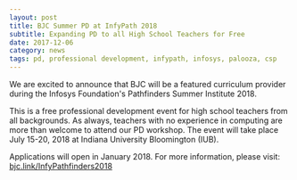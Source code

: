 ```yaml
---
layout: post
title: BJC Summer PD at InfyPath 2018
subtitle: Expanding PD to all High School Teachers for Free
date: 2017-12-06
category: news
tags: pd, professional development, infypath, infosys, palooza, csp
---
```


We are excited to announce that BJC will be a featured curriculum provider during the Infosys Foundation's Pathfinders Summer Institute 2018.

This is a free professional development event for high school teachers from all backgrounds. As always, teachers with no experience in computing are more than welcome to attend our PD workshop. The event will take place July 15-20, 2018 at Indiana University Bloomington (IUB).

Applications will open in January 2018. For more information, please visit: [bjc.link/InfyPathfinders2018](https://bjc.link/InfyPathfinders2018)
